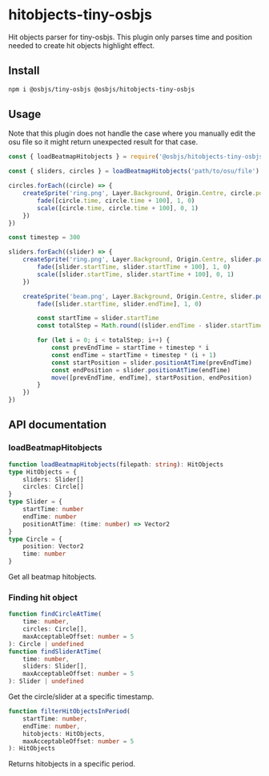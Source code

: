 # hitobjects-tiny-osbjs
Hit objects parser for tiny-osbjs. This plugin only parses time and position needed to create hit objects highlight effect.

## Install
```bash
npm i @osbjs/tiny-osbjs @osbjs/hitobjects-tiny-osbjs
```

## Usage
Note that this plugin does not handle the case where you manually edit the osu file so it might return unexpected result for that case.
```js
const { loadBeatmapHitobjects } = require('@osbjs/hitobjects-tiny-osbjs')

const { sliders, circles } = loadBeatmapHitobjects('path/to/osu/file')

circles.forEach((circle) => {
	createSprite('ring.png', Layer.Background, Origin.Centre, circle.position, () => {
		fade([circle.time, circle.time + 100], 1, 0)
		scale([circle.time, circle.time + 100], 0, 1)
	})
})

const timestep = 300

sliders.forEach((slider) => {
	createSprite('ring.png', Layer.Background, Origin.Centre, slider.positionAtTime(slider.startTime), () => {
		fade([slider.startTime, slider.startTime + 100], 1, 0)
		scale([slider.startTime, slider.startTime + 100], 0, 1)
	})

	createSprite('beam.png', Layer.Background, Origin.Centre, slider.positionAtTime(slider.startTime), () => {
		fade([slider.startTime, slider.endTime], 1, 0)

		const startTime = slider.startTime
		const totalStep = Math.round((slider.endTime - slider.startTime) / timestep)

		for (let i = 0; i < totalStep; i++) {
			const prevEndTime = startTime + timestep * i
			const endTime = startTime + timestep * (i + 1)
			const startPosition = slider.positionAtTime(prevEndTime)
			const endPosition = slider.positionAtTime(endTime)
			move([prevEndTime, endTime], startPosition, endPosition)
		}
	})
})
```

## API documentation
### loadBeatmapHitobjects
```ts
function loadBeatmapHitobjects(filepath: string): HitObjects
type HitObjects = {
	sliders: Slider[]
	circles: Circle[]
}
type Slider = {
	startTime: number
	endTime: number
	positionAtTime: (time: number) => Vector2
}
type Circle = {
	position: Vector2
	time: number
}
```
Get all beatmap hitobjects.

### Finding hit object
```ts
function findCircleAtTime(
	time: number, 
	circles: Circle[], 
	maxAcceptableOffset: number = 5
): Circle | undefined
function findSliderAtTime(
	time: number, 
	sliders: Slider[], 
	maxAcceptableOffset: number = 5
): Slider | undefined
```
Get the circle/slider at a specific timestamp.

```ts
function filterHitObjectsInPeriod(
	startTime: number,
	endTime: number,
	hitobjects: HitObjects,
	maxAcceptableOffset: number = 5
): HitObjects
```
Returns hitobjects in a specific period.
